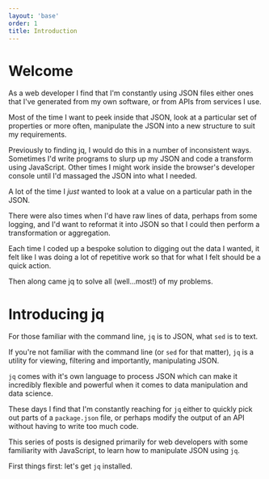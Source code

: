 ```yaml
---
layout: 'base'
order: 1
title: Introduction
---
```


# Welcome

As a web developer I find that I'm constantly using JSON files either ones that I've generated from my own software, or from APIs from services I use.

Most of the time I want to peek inside that JSON, look at a particular set of properties or more often, manipulate the JSON into a new structure to suit my requirements.

Previously to finding jq, I would do this in a number of inconsistent ways. Sometimes I'd write programs to slurp up my JSON and code a transform using JavaScript. Other times I might work inside the browser's developer console until I'd massaged the JSON into what I needed.

A lot of the time I _just_ wanted to look at a value on a particular path in the JSON.

There were also times when I'd have raw lines of data, perhaps from some logging, and I'd want to reformat it into JSON so that I could then perform a transformation or aggregation.

Each time I coded up a bespoke solution to digging out the data I wanted, it felt like I was doing a lot of repetitive work so that for what I felt should be a quick action.

Then along came jq to solve all (well…most!) of my problems.

# Introducing jq

For those familiar with the command line, `jq` is to JSON, what `sed` is to text.

If you're not familiar with the command line (or `sed` for that matter), `jq` is a utility for viewing, filtering and importantly, manipulating JSON.

`jq` comes with it's own language to process JSON which can make it incredibly flexible and powerful when it comes to data manipulation and data science.

These days I find that I'm constantly reaching for `jq` either to quickly pick out parts of a `package.json` file, or perhaps modify the output of an API without having to write too much code.

This series of posts is designed primarily for web developers with some familiarity with JavaScript, to learn how to manipulate JSON using `jq`.

First things first: let's get `jq` installed.
